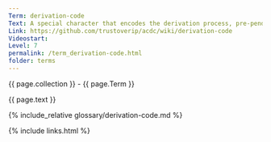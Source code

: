 ```yaml
---
Term: derivation-code
Text: A special character that encodes the derivation process, pre-pended to the identifier
Link: https://github.com/trustoverip/acdc/wiki/derivation-code
Videostart: 
Level: 7
permalink: /term_derivation-code.html
folder: terms
---
```


{{ page.collection }} - {{ page.Term }}

   {{ page.text }}

{% include_relative glossary/derivation-code.md %}

 {% include links.html %} 
